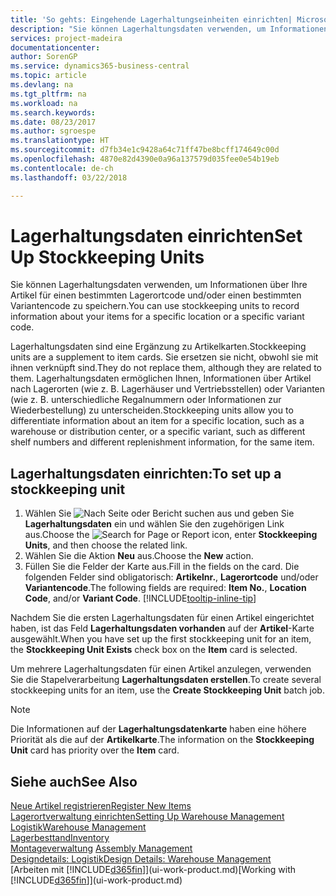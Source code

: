 ```yaml
---
title: 'So gehts: Eingehende Lagerhaltungseinheiten einrichten| Microsoft Docs'
description: "Sie können Lagerhaltungsdaten verwenden, um Informationen über Ihre Artikel für einen bestimmten Lagerortcode und/oder einen bestimmten Variantencode zu speichern."
services: project-madeira
documentationcenter: 
author: SorenGP
ms.service: dynamics365-business-central
ms.topic: article
ms.devlang: na
ms.tgt_pltfrm: na
ms.workload: na
ms.search.keywords: 
ms.date: 08/23/2017
ms.author: sgroespe
ms.translationtype: HT
ms.sourcegitcommit: d7fb34e1c9428a64c71ff47be8bcff174649c00d
ms.openlocfilehash: 4870e82d4390e0a96a137579d035fee0e54b19eb
ms.contentlocale: de-ch
ms.lasthandoff: 03/22/2018

---
```

# <a name="set-up-stockkeeping-units"></a><span data-ttu-id="d6667-103">Lagerhaltungsdaten einrichten</span><span class="sxs-lookup"><span data-stu-id="d6667-103">Set Up Stockkeeping Units</span></span>
<span data-ttu-id="d6667-104">Sie können Lagerhaltungsdaten verwenden, um Informationen über Ihre Artikel für einen bestimmten Lagerortcode und/oder einen bestimmten Variantencode zu speichern.</span><span class="sxs-lookup"><span data-stu-id="d6667-104">You can use stockkeeping units to record information about your items for a specific location or a specific variant code.</span></span>  

 <span data-ttu-id="d6667-105">Lagerhaltungsdaten sind eine Ergänzung zu Artikelkarten.</span><span class="sxs-lookup"><span data-stu-id="d6667-105">Stockkeeping units are a supplement to item cards.</span></span> <span data-ttu-id="d6667-106">Sie ersetzen sie nicht, obwohl sie mit ihnen verknüpft sind.</span><span class="sxs-lookup"><span data-stu-id="d6667-106">They do not replace them, although they are related to them.</span></span> <span data-ttu-id="d6667-107">Lagerhaltungsdaten ermöglichen Ihnen, Informationen über Artikel nach Lagerorten (wie z. B. Lagerhäuser und Vertriebsstellen) oder Varianten (wie z. B. unterschiedliche Regalnummern oder Informationen zur Wiederbestellung) zu unterscheiden.</span><span class="sxs-lookup"><span data-stu-id="d6667-107">Stockkeeping units allow you to differentiate information about an item for a specific location, such as a warehouse or distribution center, or a specific variant, such as different shelf numbers and different replenishment information, for the same item.</span></span>  

## <a name="to-set-up-a-stockkeeping-unit"></a><span data-ttu-id="d6667-108">Lagerhaltungsdaten einrichten:</span><span class="sxs-lookup"><span data-stu-id="d6667-108">To set up a stockkeeping unit</span></span>  

1.  <span data-ttu-id="d6667-109">Wählen Sie ![Nach Seite oder Bericht suchen](media/ui-search/search_small.png "Symbol nach Seite oder Bericht suchen") aus und geben Sie **Lagerhaltungsdaten** ein und wählen Sie den zugehörigen Link aus.</span><span class="sxs-lookup"><span data-stu-id="d6667-109">Choose the ![Search for Page or Report](media/ui-search/search_small.png "Search for Page or Report icon") icon, enter **Stockkeeping Units**, and then choose the related link.</span></span>  
2.  <span data-ttu-id="d6667-110">Wählen Sie die Aktion **Neu** aus.</span><span class="sxs-lookup"><span data-stu-id="d6667-110">Choose the **New** action.</span></span>  
3.  <span data-ttu-id="d6667-111">Füllen Sie die Felder der Karte aus.</span><span class="sxs-lookup"><span data-stu-id="d6667-111">Fill in the fields on the card.</span></span> <span data-ttu-id="d6667-112">Die folgenden Felder sind obligatorisch: **Artikelnr.**, **Lagerortcode** und/oder **Variantencode**.</span><span class="sxs-lookup"><span data-stu-id="d6667-112">The following fields are required: **Item No.**, **Location Code**, and/or **Variant Code**.</span></span> [!INCLUDE[tooltip-inline-tip](includes/tooltip-inline-tip_md.md)]  

<span data-ttu-id="d6667-113">Nachdem Sie die ersten Lagerhaltungsdaten für einen Artikel eingerichtet haben, ist das Feld **Lagerhaltungsdaten vorhanden** auf der **Artikel**-Karte ausgewählt.</span><span class="sxs-lookup"><span data-stu-id="d6667-113">When you have set up the first stockkeeping unit for an item, the **Stockkeeping Unit Exists** check box on the **Item** card is selected.</span></span>  

<span data-ttu-id="d6667-114">Um mehrere Lagerhaltungsdaten für einen Artikel anzulegen, verwenden Sie die Stapelverarbeitung **Lagerhaltungsdaten erstellen**.</span><span class="sxs-lookup"><span data-stu-id="d6667-114">To create several stockkeeping units for an item, use the **Create Stockkeeping Unit** batch job.</span></span>  

> [!NOTE]  
>  <span data-ttu-id="d6667-115">Die Informationen auf der **Lagerhaltungsdatenkarte** haben eine höhere Priorität als die auf der **Artikelkarte**.</span><span class="sxs-lookup"><span data-stu-id="d6667-115">The information on the **Stockkeeping Unit** card has priority over the **Item** card.</span></span>  

## <a name="see-also"></a><span data-ttu-id="d6667-116">Siehe auch</span><span class="sxs-lookup"><span data-stu-id="d6667-116">See Also</span></span>  
[<span data-ttu-id="d6667-117">Neue Artikel registrieren</span><span class="sxs-lookup"><span data-stu-id="d6667-117">Register New Items</span></span>](inventory-how-register-new-items.md)  
[<span data-ttu-id="d6667-118">Lagerortverwaltung einrichten</span><span class="sxs-lookup"><span data-stu-id="d6667-118">Setting Up Warehouse Management</span></span>](warehouse-setup-warehouse.md)  
[<span data-ttu-id="d6667-119">Logistik</span><span class="sxs-lookup"><span data-stu-id="d6667-119">Warehouse Management</span></span>](warehouse-manage-warehouse.md)  
[<span data-ttu-id="d6667-120">Lagerbesttand</span><span class="sxs-lookup"><span data-stu-id="d6667-120">Inventory</span></span>](inventory-manage-inventory.md)  
<span data-ttu-id="d6667-121">[Montageverwaltung](assembly-assemble-items.md)  </span><span class="sxs-lookup"><span data-stu-id="d6667-121">[Assembly Management](assembly-assemble-items.md)  </span></span>  
[<span data-ttu-id="d6667-122">Designdetails: Logistik</span><span class="sxs-lookup"><span data-stu-id="d6667-122">Design Details: Warehouse Management</span></span>](design-details-warehouse-management.md)  
<span data-ttu-id="d6667-123">[Arbeiten mit [!INCLUDE[d365fin](includes/d365fin_md.md)]](ui-work-product.md)</span><span class="sxs-lookup"><span data-stu-id="d6667-123">[Working with [!INCLUDE[d365fin](includes/d365fin_md.md)]](ui-work-product.md)</span></span>  

